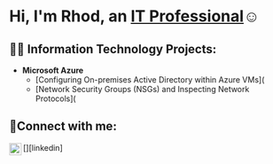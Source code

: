 

<h1>Hi, I'm Rhod, an <a href="(https://www.linkedin.com/in/rhodlubin/)">IT Professional</a>☺</h1>

<h2>👨‍💻 Information Technology Projects:</h2>

- <b>Microsoft Azure</b>
  - [Configuring On-premises Active Directory within Azure VMs](
  - [Network Security Groups (NSGs) and Inspecting Network Protocols](

<h2>🤳Connect with me:</h2>
[<img align="left" alt="Rhod | LinkedIn" width="22px" src="[https://cdn.jsdelivr.net/npm/simple-icons@v3/icons/linkedin.svg](https://www.linkedin.com/in/rhodlubin/)" />][linkedin]





[linkedin]: https://linkedin.com/in/rhodlubin/
